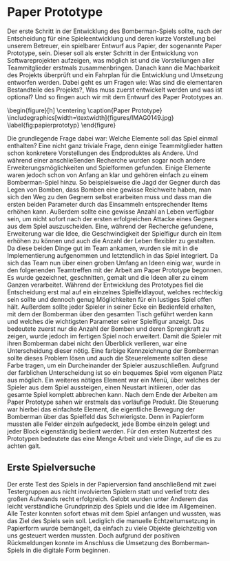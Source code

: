 # Paper Prototype

Der erste Schritt in der Entwicklung des Bomberman-Spiels sollte, nach der Entscheidung für eine Spieleentwicklung und deren kurze Vorstellung bei unserem Betreuer, ein spielbarer Entwurf aus Papier, der sogenannte Paper Prototype, sein. Dieser soll als erster Schritt in der Entwicklung von Softwareprojekten aufzeigen, was möglich ist und die Vorstellungen aller Teammitglieder erstmals zusammenbringen. Danach kann die Machbarkeit des Projekts überprüft und ein Fahrplan für die Entwicklung und Umsetzung entworfen werden. Dabei geht es um Fragen wie: Was sind die elementaren Bestandteile des Projekts?, Was muss zuerst entwickelt werden und was ist optional? Und so fingen auch wir mit dem Entwurf des Paper Prototypes an.

\begin{figure}[h]
    \centering
    \caption{Paper Prototype}
    \includegraphics[width=\textwidth]{figures/IMAG0149.jpg}
    \label{fig:papierprototyp}
\end{figure}

Die grundlegende Frage dabei war: Welche Elemente soll das Spiel einmal enthalten? Eine nicht ganz triviale Frage, denn einige Teammitglieder hatten schon konkretere Vorstellungen des Endproduktes als Andere. Und während einer anschließenden Recherche wurden sogar noch andere Erweiterungsmöglichkeiten und Spielformen gefunden. Einige Elemente waren jedoch schon von Anfang an klar und gehören einfach zu einem Bomberman-Spiel hinzu. So beispielsweise die Jagd der Gegner durch das Legen von Bomben, dass Bomben eine gewisse Reichweite haben, man sich den Weg zu den Gegnern selbst erarbeiten muss und dass man die ersten beiden Parameter durch das Einsammeln entsprechender Items erhöhen kann. Außerdem sollte eine gewisse Anzahl an Leben verfügbar sein, um nicht sofort nach der ersten erfolgreichen Attacke eines Gegners aus dem Spiel auszuscheiden. Eine, während der Recherche gefundene, Erweiterung war die Idee, die Geschwindigkeit der Spielfigur durch ein Item erhöhen zu können und auch die Anzahl der Leben flexibler zu gestalten. Da diese beiden Dinge gut im Team ankamen, wurden sie mit in die Implementierung aufgenommen und letztendlich in das Spiel integriert. Da sich das Team nun über einen groben Umfang an Ideen einig war, wurde in den folgenenden Teamtreffen mit der Arbeit am Paper Prototype begonnen. Es wurde gezeichnet, geschnitten, gemalt und die Ideen aller zu einem Ganzen verarbeitet. Während der Entwicklung des Prototypes fiel die Entscheidung erst mal auf ein einzelnes Spielfeldlayout, welches rechteckig sein sollte und dennoch genug Möglichkeiten für ein lustiges Spiel offen hält. Außerdem sollte jeder Spieler in seiner Ecke ein Bedienfeld erhalten, mit dem der Bomberman über den gesamten Tisch geführt werden kann und welches die wichtigsten Parameter seiner Spielfigur anzeigt. Das bedeutete zuerst nur die Anzahl der Bomben und deren Sprengkraft zu zeigen, wurde jedoch im fertigen Spiel noch erweitert. Damit die Spieler mit ihren Bomberman dabei nicht den Überblick verlieren, war eine Unterscheidung dieser nötig. Eine farbige Kennzeichnung der Bomberman sollte dieses Problem lösen und auch die Steuerelemente sollten diese Farbe tragen, um ein Durcheinander der Spieler auszuschließen. Aufgrund der farblichen Unterscheidung ist so ein bequemes Spiel vom eigenen Platz aus möglich. Ein weiteres nötiges Element war ein Menü, über welches der Spieler aus dem Spiel aussteigen, einen Neustart initiieren, oder das gesamte Spiel komplett abbrechen kann. Nach dem Ende der Arbeiten am Paper Prototype sahen wir erstmals das vorläufige Produkt. Die Steuerung war hierbei das einfachste Element, die eigentliche Bewegung der Bomberman über das Spielfeld das Schwierigste. Denn in Papierform mussten alle Felder einzeln aufgedeckt, jede Bombe einzeln gelegt und jeder Block eigenständig bedient werden. Für den ersten Nutzertest des Prototypen bedeutete das eine Menge Arbeit und viele Dinge, auf die es zu achten galt.

## Erste Spielversuche
Der erste Test des Spiels in der Papierversion fand anschließend mit zwei Testergruppen aus nicht involvierten Spielern statt und verlief trotz des großen Aufwands recht erfolgreich. Gelobt wurden unter Anderem das leicht verständliche Grundprinzip des Spiels und die Idee im Allgemeinen. Alle Tester konnten sofort etwas mit dem Spiel anfangen und wussten, was das Ziel des Spiels sein soll. Lediglich die manuelle Echtzeitumsetzung in Papierform wurde bemängelt, da einfach zu viele Objekte gleichzeitig von uns gesteuert werden mussten. Doch aufgrund der positiven Rückmeldungen konnte im Anschluss die Umsetzung des Bomberman-Spiels in die digitale Form beginnen.

